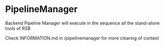 # PipelineManager
Backend Pipeline Manager will execute in the sequence all the stand-alone tools of RSB 

Check INFORMATION.md in /pipelinemanager for more clearing of context
